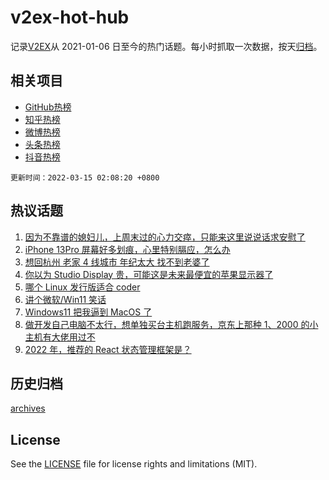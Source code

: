 # v2ex-hot-hub

 记录[V2EX](https://www.v2ex.com/)从 2021-01-06 日至今的热门话题。每小时抓取一次数据，按天[归档](archives)。
 
 ## 相关项目

- [GitHub热榜](https://github.com/snaildev/github-hot-hub)
- [知乎热榜](https://github.com/snaildev/zhihu-hot-hub)
- [微博热榜](https://github.com/snaildev/weibo-hot-hub)
- [头条热榜](https://github.com/snaildev/toutiao-hot-hub)
- [抖音热榜](https://github.com/snaildev/douyin-hot-hub)


 `更新时间：2022-03-15 02:08:20 +0800`

## 热议话题

1. [因为不靠谱的媳妇儿，上周末过的心力交瘁，只能来这里说说话求安慰了](https://www.v2ex.com/t/840273)
1. [iPhone 13Pro 屏幕好多划痕，心里特别膈应，怎么办](https://www.v2ex.com/t/840121)
1. [想回杭州 老家 4 线城市 年纪太大 找不到老婆了](https://www.v2ex.com/t/840278)
1. [你以为 Studio Display 贵，可能这是未来最便宜的苹果显示器了](https://www.v2ex.com/t/840131)
1. [哪个 Linux 发行版适合 coder](https://www.v2ex.com/t/840219)
1. [讲个微软/Win11 笑话](https://www.v2ex.com/t/840161)
1. [Windows11 把我逼到 MacOS 了](https://www.v2ex.com/t/840183)
1. [做开发自己电脑不太行，想单独买台主机跑服务，京东上那种 1、2000 的小主机有大佬用过不](https://www.v2ex.com/t/840189)
1. [2022 年，推荐的 React 状态管理框架是？](https://www.v2ex.com/t/840200)

## 历史归档

[archives](archives)

## License

See the [LICENSE](LICENSE) file for license rights and limitations (MIT).
